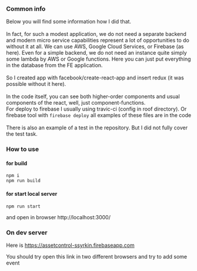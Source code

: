 ### Common info
Below you will find some information how I did that.<br>
<br>
In fact, for such a modest application, we do not need a separate backend and modern micro service capabilities represent a lot of opportunities to do without it at all. We can use AWS, Google Cloud Services, or Firebase (as here). Even for a simple backend, we do not need an instance quite simply some lambda by AWS or Google functions. Here you can just put everything in the database from the FE application.<br>
<br>
So I created app with facebook/create-react-app and insert redux (it was possible without it here).<br>
<br>
In the code itself, you can see both higher-order components and usual components of the react, well, just component-functions.
<br>
For deploy to firebase I usually using travic-ci (config in roof directory). Or firebase tool with `firebase deploy` all examples of these files are in the code<br>
<br>
There is also an example of a test in the repository. But I did not fully cover the test task.

### How to use

#### for build
```
npm i
npm run build
```

#### for start local server
```
npm run start
```
and open in browser http://localhost:3000/

### On dev server
Here is https://assetcontrol-ssyrkin.firebaseapp.com

You should try open this link in two different browsers and try to add some event
